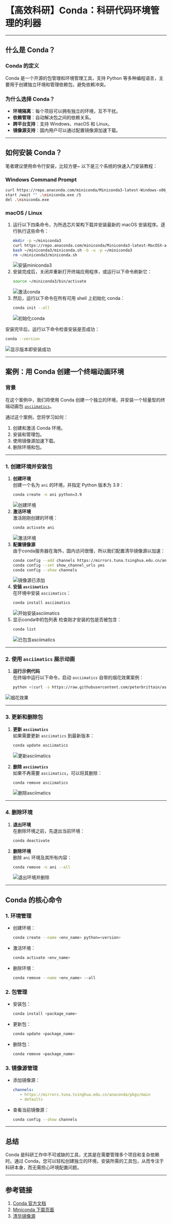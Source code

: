 # 【高效科研】Conda：科研代码环境管理的利器

---

## 什么是 Conda？

### Conda 的定义
Conda 是一个开源的包管理和环境管理工具，支持 Python 等多种编程语言，主要用于创建独立环境和管理依赖包，避免依赖冲突。

### 为什么选择 Conda？
- **环境隔离**：每个项目可以拥有独立的环境，互不干扰。
- **依赖管理**：自动解决包之间的依赖关系。
- **跨平台支持**：支持 Windows、macOS 和 Linux。
- **镜像源支持**：国内用户可以通过配置镜像源加速下载。

---

## 如何安装 Conda？

笔者建议使用命令行安装，比较方便~
以下是三个系统的快速入门安装教程：

### Windows Command Prompt
```sh
curl https://repo.anaconda.com/miniconda/Miniconda3-latest-Windows-x86_64.exe -o .\miniconda.exe
start /wait "" .\miniconda.exe /S
del .\miniconda.exe
```

### macOS / Linux
1. 运行以下四条命令，为所选芯片架构下载并安装最新的 macOS 安装程序。逐行执行这些命令：
    ```sh
    mkdir -p ~/miniconda3
    curl https://repo.anaconda.com/miniconda/Miniconda3-latest-MacOSX-arm64.sh -o ~/miniconda3/miniconda.sh
    bash ~/miniconda3/miniconda.sh -b -u -p ~/miniconda3
    rm ~/miniconda3/miniconda.sh
    ```
    ![安装miniconda3](/assets/images/sci/conda/install-conda.png)
2. 安装完成后，关闭并重新打开终端应用程序，或运行以下命令刷新它：
    ```sh
    source ~/miniconda3/bin/activate
    ```
    ![激活conda](/assets/images/sci/conda/source-activate.png)
3. 然后，运行以下命令在所有可用 shell 上初始化 conda：
    ```sh
    conda init --all
    ```
    ![初始化conda](/assets/images/sci/conda/conda-init.png)

安装完毕后，运行以下命令检查安装是否成功：
```sh
conda --version
```
![显示版本即安装成功](/assets/images/sci/conda/conda-version.png)

---

## 案例：用 Conda 创建一个终端动画环境

### 背景
在这个案例中，我们将使用 Conda 创建一个独立的环境，并安装一个轻量型的终端动画包 [`asciimatics`](https://github.com/peterbrittain/asciimatics)。

通过这个案例，您将学习如何：
1. 创建和激活 Conda 环境。
2. 安装和管理包。
3. 使用镜像源加速下载。
4. 删除环境和包。

---

### 1. 创建环境并安装包

1. **创建环境**  
    创建一个名为 `ani` 的环境，并指定 Python 版本为 3.9：
    ```sh
    conda create -n ani python=3.9
    ```
    ![创建环境](/assets/images/sci/conda/conda-create.png)
2. **激活环境**  
    激活刚刚创建的环境：
    ```sh
    conda activate ani
    ```
    ![激活环境](/assets/images/sci/conda/conda-activate.png)
3. **配置镜像源**  
    由于conda服务器在海外，国内访问很慢，所以我们配置清华镜像源以加速：
    ```sh
    conda config --add channels https://mirrors.tuna.tsinghua.edu.cn/anaconda/pkgs/main
    conda config --set show_channel_urls yes
    conda config --show channels
    ```
    ![镜像源已添加](/assets/images/sci/conda/conda-config-channels.png)
4. **安装 `asciimatics`**  
    在环境中安装 `asciimatics`：
    ```sh
    conda install asciimatics
    ```
    ![开始安装asciimatics](/assets/images/sci/conda/conda-install.png)
5. 显示conda中的包列表
    检查刚才安装的包是否被包含：
    ```sh
    conda list
    ```
    ![已包含asciimatics](/assets/images/sci/conda/conda-list.png)
---

### 2. 使用 `asciimatics` 展示动画

1. **运行示例代码**  
    在终端中运行以下命令，启动 `asciimatics` 自带的烟花效果案例：
    ```sh
    python <(curl -s https://raw.githubusercontent.com/peterbrittain/asciimatics/master/samples/fireworks.py)
    ```

![烟花效果](/assets/images/sci/conda/fireworks.gif)

---

### 3. 更新和删除包

1. **更新 `asciimatics`**  
    如果需要更新 `asciimatics` 到最新版本：
    ```sh
    conda update asciimatics
    ```
    ![更新asciimatics](/assets/images/sci/conda/conda-update.png)

2. **删除 `asciimatics`**  
    如果不再需要 `asciimatics`，可以将其删除：
    ```sh
    conda remove asciimatics
    ```
    ![删除asciimatics](/assets/images/sci/conda/conda-remove.png)

---

### 4. 删除环境

1. **退出环境**  
    在删除环境之前，先退出当前环境：
    ```sh
    conda deactivate
    ```

2. **删除环境**  
    删除 `ani` 环境及其所有内容：
    ```sh
    conda remove -n ani --all
    ```
    ![退出环境并删除](/assets/images/sci/conda/conda-deactivate-and-remove.png)

---

## Conda 的核心命令

### 1. 环境管理
- 创建环境：
  ```sh
  conda create --name <env_name> python=<version>
  ```
- 激活环境：
  ```sh
  conda activate <env_name>
  ```
- 删除环境：
  ```sh
  conda remove --name <env_name> --all
  ```

### 2. 包管理
- 安装包：
  ```sh
  conda install <package_name>
  ```
- 更新包：
  ```sh
  conda update <package_name>
  ```
- 删除包：
  ```sh
  conda remove <package_name>
  ```

### 3. 镜像源管理
- 添加镜像源：
  ```yaml
  channels:
     - https://mirrors.tuna.tsinghua.edu.cn/anaconda/pkgs/main
     - defaults
  ```
- 查看当前镜像源：
  ```sh
  conda config --show channels
  ```

---

## 总结

Conda 是科研工作中不可或缺的工具，尤其是在需要管理多个项目和复杂依赖时。通过 Conda，您可以轻松创建独立的环境，安装所需的工具包，从而专注于科研本身，而无需担心环境配置问题。

---

## 参考链接

1. [Conda 官方文档](https://docs.conda.io/projects/conda/en/stable/)
2. [Miniconda 下载页面](https://docs.conda.io/en/latest/miniconda.html)
3. [清华镜像源](https://mirrors.tuna.tsinghua.edu.cn/help/anaconda/)